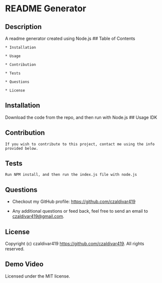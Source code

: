 # README Generator
  ## Description
  A readme generator created using Node.js
    ## Table of Contents
    
    * Installation
    
    * Usage
    
    * Contribution
    
    * Tests
    
    * Questions
    
    * License

   ## Installation
   Download the code from the repo, and then run with Node.js
    ## Usage
    IDK
    
   ## Contribution
    If you wish to contribute to this project, contact me using the info provided below.
    
   ## Tests
    Run NPM install, and then run the index.js file with node.js
    
   ## Questions
   * Checkout my GitHub profile: https://github.com/czaldivar419 
    
   * Any additional questions or feed back, feel free to send an email to czaldivar419@gmail.com. 
    
   ## License
   Copyright (c) czaldivar419  https://github.com/czaldivar419. All rights reserved.
   
   ## Demo Video
   
    
   Licensed under the MIT license.
